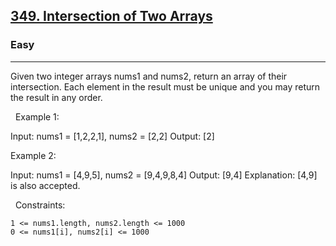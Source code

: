 <h2><a href="https://leetcode.com/problems/intersection-of-two-arrays/">349. Intersection of Two Arrays</a></h2><h3>Easy</h3><hr>Given two integer arrays nums1 and nums2, return an array of their intersection. Each element in the result must be unique and you may return the result in any order.

 
Example 1:

Input: nums1 = [1,2,2,1], nums2 = [2,2]
Output: [2]


Example 2:

Input: nums1 = [4,9,5], nums2 = [9,4,9,8,4]
Output: [9,4]
Explanation: [4,9] is also accepted.


 
Constraints:


	1 <= nums1.length, nums2.length <= 1000
	0 <= nums1[i], nums2[i] <= 1000

